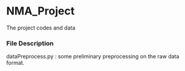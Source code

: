 # NMA_Project
The project codes and data

### File Description

dataPreprocess.py : some preliminary preprocessing on the raw data format.
